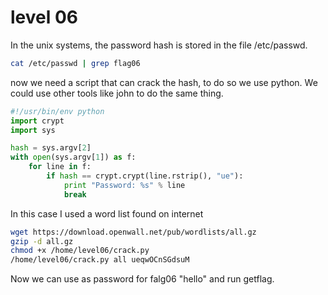 # level 06

In the unix systems, the password hash is stored in the file /etc/passwd.

```bash
cat /etc/passwd | grep flag06
```

now we need a script that can crack the hash, to do so we use python. We could
use other tools like john to do the same thing.

```python
#!/usr/bin/env python
import crypt
import sys

hash = sys.argv[2]
with open(sys.argv[1]) as f:
    for line in f:
        if hash == crypt.crypt(line.rstrip(), "ue"):
            print "Password: %s" % line
            break
```

In this case I used a word list found on internet

```bash
wget https://download.openwall.net/pub/wordlists/all.gz
gzip -d all.gz
chmod +x /home/level06/crack.py
/home/level06/crack.py all ueqwOCnSGdsuM
```

Now we can use as password for falg06 "hello" and run getflag.

